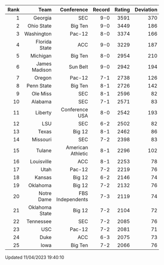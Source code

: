 | Rank  | Team                 | Conference           | Record   | Rating | Deviation |
| ---:  | ---:                 | ---:                 | ---:     | ---:   | ---:      |
| 1     | Georgia              | SEC                  | 9-0      | 3591   | 370       |
| 2     | Ohio State           | Big Ten              | 9-0      | 3449   | 186       |
| 3     | Washington           | Pac-12               | 8-0      | 3374   | 166       |
| 4     | Florida State        | ACC                  | 9-0      | 3229   | 187       |
| 5     | Michigan             | Big Ten              | 8-0      | 2954   | 210       |
| 6     | James Madison        | Sun Belt             | 9-0      | 2942   | 194       |
| 7     | Oregon               | Pac-12               | 7-1      | 2738   | 126       |
| 8     | Penn State           | Big Ten              | 8-1      | 2726   | 142       |
| 9     | Ole Miss             | SEC                  | 8-1      | 2596   | 82        |
| 10    | Alabama              | SEC                  | 7-1      | 2571   | 83        |
| 11    | Liberty              | Conference USA       | 8-0      | 2542   | 193       |
| 12    | LSU                  | SEC                  | 6-2      | 2502   | 82        |
| 13    | Texas                | Big 12               | 8-1      | 2462   | 86        |
| 14    | Missouri             | SEC                  | 7-2      | 2398   | 83        |
| 15    | Tulane               | American Athletic    | 8-1      | 2296   | 102       |
| 16    | Louisville           | ACC                  | 8-1      | 2253   | 78        |
| 17    | Utah                 | Pac-12               | 7-2      | 2219   | 76        |
| 18    | Kansas               | Big 12               | 6-2      | 2146   | 74        |
| 19    | Oklahoma             | Big 12               | 7-2      | 2132   | 76        |
| 20    | Notre Dame           | FBS Independents     | 7-3      | 2119   | 74        |
| 21    | Oklahoma State       | Big 12               | 7-2      | 2104   | 72        |
| 22    | Tennessee            | SEC                  | 7-2      | 2085   | 76        |
| 23    | USC                  | Pac-12               | 7-2      | 2081   | 71        |
| 24    | Duke                 | ACC                  | 6-3      | 2075   | 73        |
| 25    | Iowa                 | Big Ten              | 7-2      | 2066   | 76        |

Updated 11/04/2023 19:40:10
